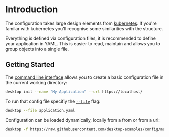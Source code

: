 # Introduction

The configuration takes large design elements from [kubernetes](https://kubernetes.io/docs/reference/). If you're familar with kubernetes you'll recognise some similarities with the structure.

Everything is defined via configuration files, it is recommended to define your application in YAML. This is easier to read, maintain and allows you to group objects into a single file.

## Getting Started

The [command line interface](/cli) allows you to create a basic configuration file in the current working directory:

```bash
desktop init --name "My Application" --url https://localhost/
```

To run that config file specifiy the [`--file`](/cli/#start-up-run-open) flag:

```bash
desktop --file application.yaml
```

Configuration can be loaded dynamically, locally from a from or from a url:

```bash
desktop -f https://raw.githubusercontent.com/desktop-examples/config/master/examples/single-window.yaml
```
